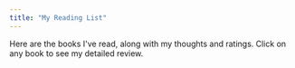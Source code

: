 ```yaml
---
title: "My Reading List"
---
```


Here are the books I've read, along with my thoughts and ratings. Click on any book to see my detailed review.